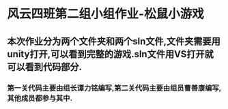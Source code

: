 # 风云四班第二组小组作业-松鼠小游戏  
## 本次作业分为两个文件夹和两个sln文件,文件夹需要用unity打开,可以看到完整的游戏.sln文件用VS打开就可以看到代码部分.  
### 第一关代码主要由组长谭力铭编写,第二关代码主要由组员曹善康编写,其他成员都参与其中.